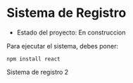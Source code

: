<h1> Sistema  de Registro</h1>

- Estado del proyecto: En construccion  

Para ejecutar el sistema, debes poner:

```npm install react```

Sistema de registro 2
